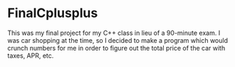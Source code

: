 # FinalCplusplus
This was my final project for my C++ class in lieu of a 90-minute exam. I was car shopping at the time, so I decided to make a program which would crunch numbers for me in order to figure out the total price of the car with taxes, APR, etc. 
